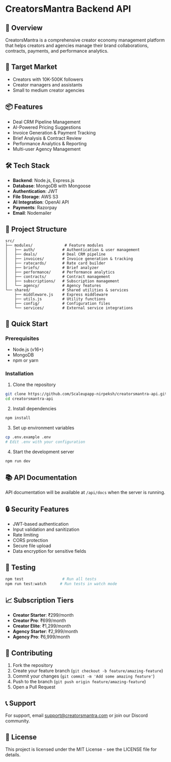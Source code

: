 # CreatorsMantra Backend API

## 🚀 Overview
CreatorsMantra is a comprehensive creator economy management platform that helps creators and agencies manage their brand collaborations, contracts, payments, and performance analytics.

## 🎯 Target Market
- Creators with 10K-500K followers
- Creator managers and assistants
- Small to medium creator agencies

## 📦 Features
- Deal CRM Pipeline Management
- AI-Powered Pricing Suggestions
- Invoice Generation & Payment Tracking
- Brief Analysis & Contract Review
- Performance Analytics & Reporting
- Multi-user Agency Management

## 🛠️ Tech Stack
- **Backend**: Node.js, Express.js
- **Database**: MongoDB with Mongoose
- **Authentication**: JWT
- **File Storage**: AWS S3
- **AI Integration**: OpenAI API
- **Payments**: Razorpay
- **Email**: Nodemailer

## 📁 Project Structure
```
src/
├── modules/              # Feature modules
│   ├── auth/            # Authentication & user management
│   ├── deals/           # Deal CRM pipeline
│   ├── invoices/        # Invoice generation & tracking
│   ├── ratecards/       # Rate card builder
│   ├── briefs/          # Brief analyzer
│   ├── performance/     # Performance analytics
│   ├── contracts/       # Contract management
│   ├── subscriptions/   # Subscription management
│   └── agency/          # Agency features
└── shared/              # Shared utilities & services
    ├── middleware.js    # Express middleware
    ├── utils.js         # Utility functions
    ├── config/          # Configuration files
    └── services/        # External service integrations
```

## 🚀 Quick Start

### Prerequisites
- Node.js (v16+)
- MongoDB
- npm or yarn

### Installation
1. Clone the repository
```bash
git clone https://github.com/Scaleupapp-nirpeksh/creatorsmantra-api.git
cd creatorsmantra-api
```

2. Install dependencies
```bash
npm install
```

3. Set up environment variables
```bash
cp .env.example .env
# Edit .env with your configuration
```

4. Start the development server
```bash
npm run dev
```

## 📚 API Documentation
API documentation will be available at `/api/docs` when the server is running.

## 🔒 Security Features
- JWT-based authentication
- Input validation and sanitization
- Rate limiting
- CORS protection
- Secure file upload
- Data encryption for sensitive fields

## 🧪 Testing
```bash
npm test                 # Run all tests
npm run test:watch      # Run tests in watch mode
```

## 📈 Subscription Tiers
- **Creator Starter**: ₹299/month
- **Creator Pro**: ₹699/month
- **Creator Elite**: ₹1,299/month
- **Agency Starter**: ₹2,999/month
- **Agency Pro**: ₹6,999/month

## 🤝 Contributing
1. Fork the repository
2. Create your feature branch (`git checkout -b feature/amazing-feature`)
3. Commit your changes (`git commit -m 'Add some amazing feature'`)
4. Push to the branch (`git push origin feature/amazing-feature`)
5. Open a Pull Request

## 📞 Support
For support, email support@creatorsmantra.com or join our Discord community.

## 📄 License
This project is licensed under the MIT License - see the LICENSE file for details.
